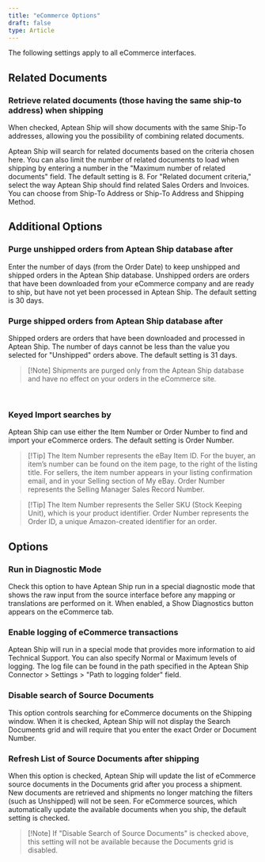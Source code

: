 ```yaml
---
title: "eCommerce Options"
draft: false
type: Article
---
```


The following settings apply to all eCommerce interfaces.
## Related Documents



### Retrieve related documents (those having the same ship-to address) when shipping


When checked, Aptean Ship will show documents with the same Ship-To addresses, allowing you the possibility of combining related documents.


Aptean Ship will search for related documents based on the criteria chosen here. You can also limit the number of related documents to load when shipping by entering a number in the "Maximum number of related documents" field. The default setting is 8. For "Related document criteria," select the way Aptean Ship should find related Sales Orders and Invoices. You can choose from Ship-To Address or Ship-To Address and Shipping Method.
## Additional Options


### Purge unshipped orders from Aptean Ship database after




Enter the number of days (from the Order Date) to keep unshipped and shipped orders in the Aptean Ship database. Unshipped orders are orders that have been downloaded from your eCommerce company and are ready to ship, but have not yet been processed in Aptean Ship. The default setting is 30 days.
### Purge shipped orders from Aptean Ship database after




Shipped orders are orders that have been downloaded and processed in Aptean Ship. The number of days cannot be less than the value you selected for "Unshipped" orders above. The default setting is 31 days.

>[!Note] Shipments are purged only from the Aptean Ship database and have no effect on your orders in the eCommerce site.


 
### Keyed Import searches by


Aptean Ship can use either the Item Number or Order Number to find and import your eCommerce orders. The default setting is Order Number.

>[!Tip] The Item Number represents the eBay Item ID. For the buyer, an item’s number can be found on the item page, to the right of the listing title. For sellers, the item number appears in your listing confirmation email, and in your Selling section of My eBay. Order Number represents the Selling Manager Sales Record Number. 

>[!Tip] The Item Number represents the Seller SKU (Stock Keeping Unit), which is your product identifier. Order Number represents the Order ID, a unique Amazon-created identifier for an order.
## Options


### Run in Diagnostic Mode


Check this option to have Aptean Ship run in a special diagnostic mode that shows the raw input from the source interface before any mapping or translations are performed on it. When enabled, a Show Diagnostics button appears on the eCommerce tab.
### Enable logging of eCommerce transactions


Aptean Ship will run in a special mode that provides more information to aid Technical Support. You can also specify Normal or Maximum levels of logging. The log file can be found in the path specified in the Aptean Ship Connector > Settings > "Path to logging folder" field.
### Disable search of Source Documents


This option controls searching for eCommerce documents on the Shipping window. When it is checked, Aptean Ship will not display the Search Documents grid and will require that you enter the exact Order or Document Number.
### Refresh List of Source Documents after shipping


When this option is checked, Aptean Ship will update the list of eCommerce source documents in the Documents grid after you process a shipment. New documents are retrieved and shipments no longer matching the filters (such as Unshipped) will not be seen. For eCommerce sources, which automatically update the available documents when you ship, the default setting is checked.

>[!Note] If "Disable Search of Source Documents" is checked above, this setting will not be available because the Documents grid is disabled.





